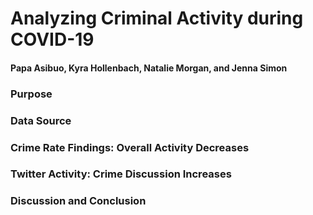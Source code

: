 # <b>Analyzing Criminal Activity during COVID-19</b>
#### Papa Asibuo, Kyra Hollenbach, Natalie Morgan, and Jenna Simon

### Purpose

### Data Source

### Crime Rate Findings: Overall Activity Decreases

### Twitter Activity: Crime Discussion Increases

### Discussion and Conclusion

